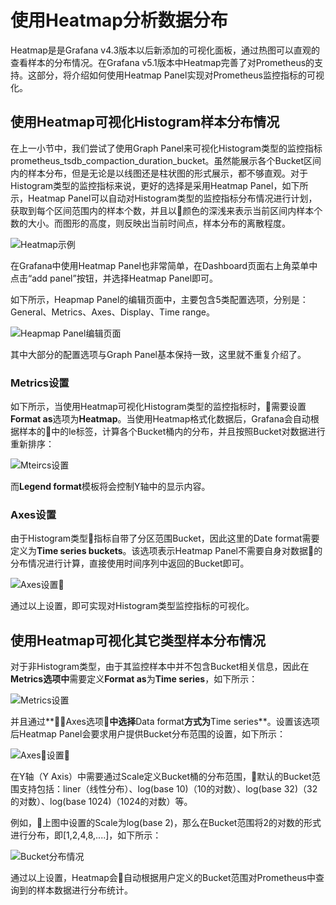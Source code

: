 # 使用Heatmap分析数据分布

Heatmap是是Grafana v4.3版本以后新添加的可视化面板，通过热图可以直观的查看样本的分布情况。在Grafana v5.1版本中Heatmap完善了对Prometheus的支持。这部分，将介绍如何使用Heatmap Panel实现对Prometheus监控指标的可视化。

## 使用Heatmap可视化Histogram样本分布情况

在上一小节中，我们尝试了使用Graph Panel来可视化Histogram类型的监控指标prometheus_tsdb_compaction_duration_bucket。虽然能展示各个Bucket区间内的样本分布，但是无论是以线图还是柱状图的形式展示，都不够直观。对于Histogram类型的监控指标来说，更好的选择是采用Heatmap Panel，如下所示，Heatmap Panel可以自动对Histogram类型的监控指标分布情况进行计划，获取到每个区间范围内的样本个数，并且以颜色的深浅来表示当前区间内样本个数的大小。而图形的高度，则反映出当前时间点，样本分布的离散程度。

![Heatmap示例](http://p2n2em8ut.bkt.clouddn.com/grafana_heatmap_sample.png)

在Grafana中使用Heatmap Panel也非常简单，在Dashboard页面右上角菜单中点击“add panel”按钮，并选择Heatmap Panel即可。

如下所示，Heapmap Panel的编辑页面中，主要包含5类配置选项，分别是：General、Metrics、Axes、Display、Time range。

![Heapmap Panel编辑页面](http://p2n2em8ut.bkt.clouddn.com/grafana_heatmap_editor.png)

其中大部分的配置选项与Graph Panel基本保持一致，这里就不重复介绍了。

### Metrics设置

如下所示，当使用Heatmap可视化Histogram类型的监控指标时，需要设置**Format as**选项为**Heatmap**。当使用Heatmap格式化数据后，Grafana会自动根据样本的中的le标签，计算各个Bucket桶内的分布，并且按照Bucket对数据进行重新排序：

![Mteircs设置](http://p2n2em8ut.bkt.clouddn.com/grafana_heatmap_metrics_setting.png)

而**Legend format**模板将会控制Y轴中的显示内容。

### Axes设置

由于Histogram类型指标自带了分区范围Bucket，因此这里的Date format需要定义为**Time series buckets**。该选项表示Heatmap Panel不需要自身对数据的分布情况进行计算，直接使用时间序列中返回的Bucket即可。

![Axes设置](http://p2n2em8ut.bkt.clouddn.com/grafana_heatmap_axes_setting.png)

通过以上设置，即可实现对Histogram类型监控指标的可视化。

## 使用Heatmap可视化其它类型样本分布情况

对于非Histogram类型，由于其监控样本中并不包含Bucket相关信息，因此在**Metrics选项中**需要定义**Format as**为**Time series**，如下所示：

![Metrics设置](http://p2n2em8ut.bkt.clouddn.com/grafana_heatmap_normal_metrics.png)

并且通过**Axes选项**中选择**Data format**方式为**Time series**。设置该选项后Heatmap Panel会要求用户提供Bucket分布范围的设置，如下所示：

![Axes设置](http://p2n2em8ut.bkt.clouddn.com/grafana_heatmap_normal_axes.png)

在Y轴（Y Axis）中需要通过Scale定义Bucket桶的分布范围，默认的Bucket范围支持包括：liner（线性分布）、log(base 10)（10的对数）、log(base 32)（32的对数）、log(base 1024)（1024的对数）等。

例如，上图中设置的Scale为log(base 2)，那么在Bucket范围将2的对数的形式进行分布，即[1,2,4,8,....]，如下所示：

![Bucket分布情况](http://p2n2em8ut.bkt.clouddn.com/grafana_heatmap_normal_sample.png)

通过以上设置，Heatmap会自动根据用户定义的Bucket范围对Prometheus中查询到的样本数据进行分布统计。